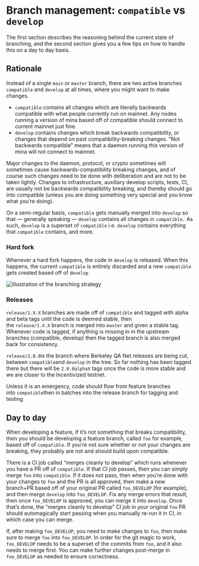 # Branch management: `compatible` vs `develop`

The first section describes the reasoning behind the current state of branching,
and the second section gives you a few tips on how to handle this on a day to
day basis.

## Rationale

Instead of a single `main` or `master` branch, there are two active branches
`compatible` and `develop` at all times, where you might want to make changes.

- `compatible` contains all changes which are literally backwards compatible
  with what people currently run on mainnet.  Any nodes running a version of
  mina based off of compatible should connect to current mainnet just fine.
- `develop` contains changes which break backwards compatibility, or changes
  that depend on past compatibility-breaking changes.  “Not backwards
  compatible” means that a daemon running this version of mina will not connect
  to mainnet.

Major changes to the daemon, protocol, or crypto sometimes will sometimes cause
backwards-compatibility breaking changes, and of course such changes need to be
done with deliberation and are not to be taken lightly.  Changes to
infrastructure, auxiliary develop scripts, tests, CI, are usually not be
backwards compatibility breaking, and thereby should go into compatible (unless
you are doing something very special and you know what you’re doing).

On a semi-regular basis, `compatible` gets manually merged into `develop` so
that — generally speaking — `develop` contains all changes in `compatible.` As
such, `develop` is a superset of `compatible` i.e. `develop` contains everything
that `compatible` contains, and more.

### Hard fork

Whenever a hard fork happens, the code in  `develop` is released. When this
happens, the current `compatible` is entirely discarded and a new `compatible`
gets created based off of `develop`

![Illustration of the branching strategy](docs/res/branching_flow.png)

### Releases

`release/1.X.X` branches are made off of `compatible` and tagged with alpha and
beta tags until the code is deemed stable, then the `release/1.X.X` branch is
merged into `master` and given a stable tag. Whenever code is tagged, if
anything is missing in in the upstream branches (compatible, develop) then the
tagged branch is also merged back for consistency.

`release/2.0.0`is the branch where Berkeley QA Net releases are being cut,
between `compatible`and `develop` in the tree. So far nothing has been tagged
there but there will be `2.0.0alphaX` tags once the code is more stable and we
are closer to the Incentivized testnet.

Unless it is an emergency, code should flow from feature branches
into `compatible`then in batches into the release branch for tagging and testing

## Day to day

When developing a feature, if it’s not something that breaks compatibility, then
you should be developing a feature branch, called `foo` for example, based off
of `compatible`.  If you’re not sure whether or not your changes are breaking,
they probably are not and should build upon compatible.

There is a CI job called “merges cleanly to develop” which runs whenever you
have a PR off of `compatible`.  If that CI job passes, then you can simply merge
`foo` into `compatible`.  If it does not pass, then when you’re done with your
changes to `foo` and the PR is all approved, then make a new branch+PR based off
of your original PR  called `foo_DEVELOP` (for example), and then merge
`develop` into `foo_DEVELOP`.  Fix any merge errors that result, then once
`foo_DEVELOP` is approved, you can merge it into `develop`.  Once that’s done,
the “merges cleanly to develop” CI job in your original `foo` PR should
automagically start passing when you manually re-run it in CI, in which case you
can merge.

If, after making `foo_DEVELOP`, you need to make changes to `foo`, then make
sure to merge `foo` into `foo_DEVELOP`.  In order for the git magic to work,
`foo_DEVELOP` needs to be a superset of the commits from `foo`, and it also
needs to merge first.  You can make further changes post-merge in `foo_DEVELOP`
as needed to ensure correctness.
